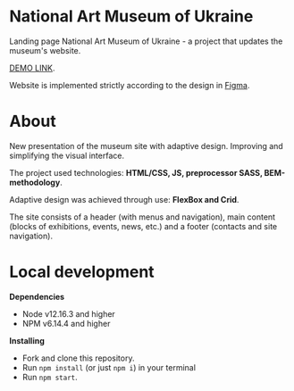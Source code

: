 # National Art Museum of Ukraine
Landing page National Art Museum of Ukraine - a project that updates the museum's website.

[DEMO LINK](https://AlinaKostiuk21.github.io/Museum/).

Website is implemented strictly according to the design in [Figma](https://www.figma.com/file/XSyfuHZfjUWzerygJrKOQF/NAMU).

# About
New presentation of the museum site with adaptive design.
Improving and simplifying the visual interface.

The project used technologies:
**HTML/CSS, JS, preprocessor SASS, BEM-methodology**.

Adaptive design was achieved through use: **FlexBox and Crid**.

The site consists of a header (with menus and navigation), main content (blocks of exhibitions, events, news, etc.) and a footer (contacts and site navigation).

# Local development

**Dependencies**
- Node v12.16.3 and higher
- NPM v6.14.4 and higher

**Installing**
- Fork and clone this repository.
- Run `npm install` (or just `npm i`) in your terminal
- Run `npm start`.
